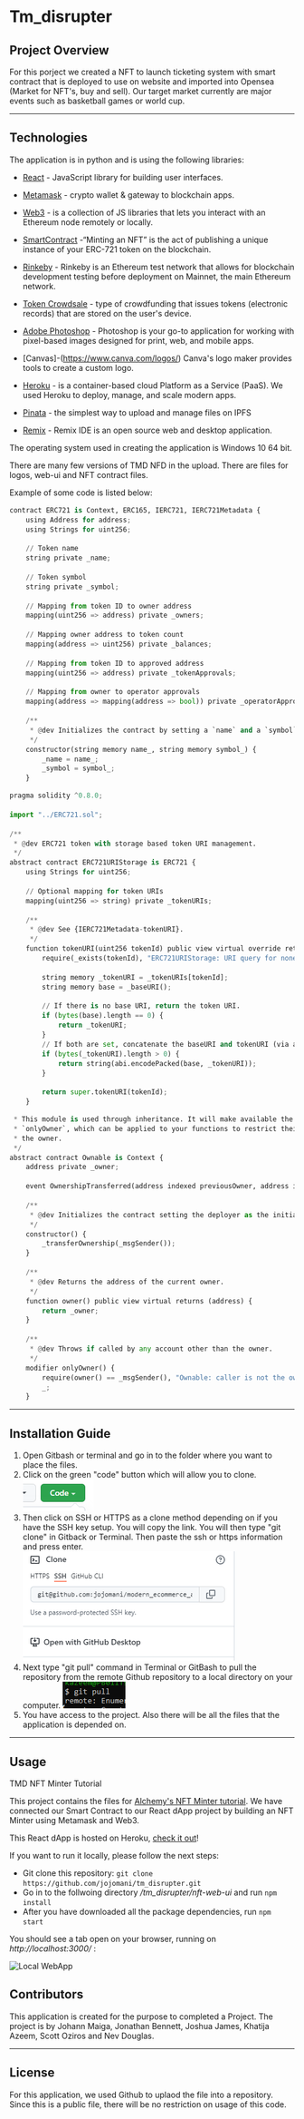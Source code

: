 # Tm_disrupter
## Project Overview

For this porject we created a NFT to launch ticketing system with smart contract that is deployed to use on website and imported into Opensea (Market for NFT's, buy and sell). Our target market currently are major events such as basketball games or world cup.

---

## Technologies

The application is in python and is using the following libraries:

* [React](https://reactjs.org/) - JavaScript library for building user interfaces.

* [Metamask](https://metamask.io/) - crypto wallet & gateway to blockchain apps.

* [Web3](https://ethereum.org/en/developers/docs/web2-vs-web3/) - is a collection of JS libraries that lets you interact with an Ethereum node remotely or locally.

* [SmartContract](https://ethereum.org/en/developers/tutorials/how-to-mint-an-nft/) -“Minting an NFT” is the act of publishing a unique instance of your ERC-721 token on the blockchain.

* [Rinkeby](https://www.rinkeby.io/#stats) - Rinkeby is an Ethereum test network that allows for blockchain development testing before deployment on Mainnet, the main Ethereum network.

* [Token Crowdsale](https://docs.openzeppelin.com/contracts/2.x/crowdsales) - type of crowdfunding that issues tokens (electronic records) that are stored on the user's device.

* [Adobe Photoshop](https://www.adobe.com/products/photoshop.html) - Photoshop is your go-to application for working with pixel-based images designed for print, web, and mobile apps.

* [Canvas]-(https://www.canva.com/logos/) Canva's logo maker provides tools to create a custom logo.

* [Heroku](https://www.heroku.com/) - is a container-based cloud Platform as a Service (PaaS). We used Heroku to deploy, manage, and scale modern apps.

* [Pinata](https://www.pinata.cloud/) -  the simplest way to upload and manage files on IPFS

* [Remix](https://remix.ethereum.org/#optimize=false&runs=200&evmVersion=null) - Remix IDE is an open source web and desktop application.



The operating system used in creating the application is Windows 10 64 bit. 

There are many few versions of TMD NFD in the upload. There are files for logos, web-ui and NFT contract files.

Example of some code is listed below:

```python
contract ERC721 is Context, ERC165, IERC721, IERC721Metadata {
    using Address for address;
    using Strings for uint256;

    // Token name
    string private _name;

    // Token symbol
    string private _symbol;

    // Mapping from token ID to owner address
    mapping(uint256 => address) private _owners;

    // Mapping owner address to token count
    mapping(address => uint256) private _balances;

    // Mapping from token ID to approved address
    mapping(uint256 => address) private _tokenApprovals;

    // Mapping from owner to operator approvals
    mapping(address => mapping(address => bool)) private _operatorApprovals;

    /**
     * @dev Initializes the contract by setting a `name` and a `symbol` to the token collection.
     */
    constructor(string memory name_, string memory symbol_) {
        _name = name_;
        _symbol = symbol_;
    }
```
```python
pragma solidity ^0.8.0;

import "../ERC721.sol";

/**
 * @dev ERC721 token with storage based token URI management.
 */
abstract contract ERC721URIStorage is ERC721 {
    using Strings for uint256;

    // Optional mapping for token URIs
    mapping(uint256 => string) private _tokenURIs;

    /**
     * @dev See {IERC721Metadata-tokenURI}.
     */
    function tokenURI(uint256 tokenId) public view virtual override returns (string memory) {
        require(_exists(tokenId), "ERC721URIStorage: URI query for nonexistent token");

        string memory _tokenURI = _tokenURIs[tokenId];
        string memory base = _baseURI();

        // If there is no base URI, return the token URI.
        if (bytes(base).length == 0) {
            return _tokenURI;
        }
        // If both are set, concatenate the baseURI and tokenURI (via abi.encodePacked).
        if (bytes(_tokenURI).length > 0) {
            return string(abi.encodePacked(base, _tokenURI));
        }

        return super.tokenURI(tokenId);
    }

```
```python
 * This module is used through inheritance. It will make available the modifier
 * `onlyOwner`, which can be applied to your functions to restrict their use to
 * the owner.
 */
abstract contract Ownable is Context {
    address private _owner;

    event OwnershipTransferred(address indexed previousOwner, address indexed newOwner);

    /**
     * @dev Initializes the contract setting the deployer as the initial owner.
     */
    constructor() {
        _transferOwnership(_msgSender());
    }

    /**
     * @dev Returns the address of the current owner.
     */
    function owner() public view virtual returns (address) {
        return _owner;
    }

    /**
     * @dev Throws if called by any account other than the owner.
     */
    modifier onlyOwner() {
        require(owner() == _msgSender(), "Ownable: caller is not the owner");
        _;
    }
```
---

## Installation Guide

1. Open Gitbash or terminal and go in to the folder where you want to place the files.
2. Click on the green "code" button which will allow you to clone. ![Code button in Github](images/code.png)
3. Then click on SSH or HTTPS as a clone method depending on if you have the SSH key setup. You will copy the link. You will then type "git clone" in Gitback or Terminal. Then paste the ssh or https information and press enter. ![Clone in Github](images/clone.png)
4. Next type "git pull" command in Terminal or GitBash to pull the repository from the remote Github repository to a local directory on your computer. ![Git pull in Github](images/git_pull.png)
5. You have access to the project. Also there will be all the files that the application is depended on.  

---

## Usage

TMD NFT Minter Tutorial

This project contains the files for [Alchemy's NFT Minter tutorial](https://docs.alchemyapi.io/alchemy/tutorials/nft-minter). We have connected our Smart Contract to our React dApp project by building an NFT Minter using Metamask and Web3.

This React dApp is hosted on Heroku, [check it out](https://tmd-nft.herokuapp.com/)!

If you want to run it locally, please follow the next steps:

- Git clone this repository: `git clone https://github.com/jojomani/tm_disrupter.git`
- Go in to the follwoing directory _/tm_disrupter/nft-web-ui_ and run `npm install`
- After you have downloaded all the package dependencies, run `npm start`

You should see a tab open on your browser, running on *http://localhost:3000/* : 

![Local WebApp](readme_files/local_webapp.png)


## Contributors

This application is created for the purpose to completed a Project. The project is by Johann Maiga, Jonathan Bennett, Joshua James, Khatija Azeem, Scott Oziros and Nev Douglas. 

---

## License

For this application, we used Github to uplaod the file into a repository. Since this is a public file, there will be no restriction on usage of this code. 